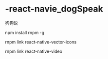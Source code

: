 # -react-navie_dogSpeak
狗狗说

npm install rnpm -g

rnpm link react-native-vector-icons


rnpm link react-native-video